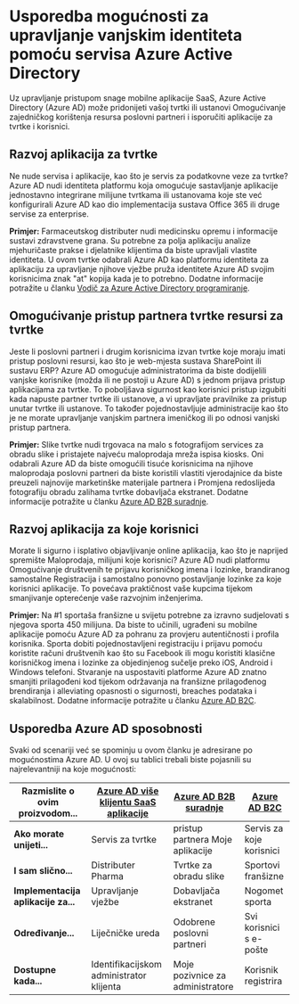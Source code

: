 <properties
   pageTitle="Usporedba mogućnosti za upravljanje vanjskim identiteta pomoću servisa Azure Active Directory | Microsoft Azure"
   description="Uspoređuje Azure Active Directory B2B suradnje, B2C i više klijentske aplikacije za provjeru autentičnosti i ovlaštenja za podršku za vanjske identiteta"
   services="active-directory"
   documentationCenter="" 
   authors="arvindsuthar"
   manager="cliffdi"
   editor=""
   tags=""/>

<tags
   ms.service="active-directory"
   ms.devlang="NA"
   ms.topic="article"
   ms.tgt_pltfrm="NA"
   ms.workload="identity"
   ms.date="02/24/2016"
   ms.author="asuthar"/>

# <a name="comparing-capabilities-for-managing-external-identities-using-azure-active-directory"></a>Usporedba mogućnosti za upravljanje vanjskim identiteta pomoću servisa Azure Active Directory

Uz upravljanje pristupom snage mobilne aplikacije SaaS, Azure Active Directory (Azure AD) može pridonijeti vašoj tvrtki ili ustanovi Omogućivanje zajedničkog korištenja resursa poslovni partneri i isporučiti aplikacije za tvrtke i korisnici.

## <a name="developing-applications-for-businesses"></a>Razvoj aplikacija za tvrtke

Ne nude servisa i aplikacije, kao što je servis za podatkovne veze za tvrtke? Azure AD nudi identiteta platformu koja omogućuje sastavljanje aplikacije jednostavno integrirane milijune tvrtkama ili ustanovama koje ste već konfigurirali Azure AD kao dio implementacija sustava Office 365 ili druge servise za enterprise.

**Primjer:** Farmaceutskog distributer nudi medicinsku opremu i informacije sustavi zdravstvene grana. Su potrebne za polja aplikaciju analize mjehuričaste prakse i djelatnike klijentima da biste upravljali vlastite identiteta. U ovom tvrtke odabrali Azure AD kao platformu identiteta za aplikaciju za upravljanje njihove vježbe pruža identitete Azure AD svojim korisnicima znak "at" kopija kada je to potrebno. Dodatne informacije potražite u članku [Vodič za Azure Active Directory programiranje](active-directory-developers-guide.md).

## <a name="enabling-business-partner-access-to-your-corporate-resources"></a>Omogućivanje pristup partnera tvrtke resursi za tvrtke

Jeste li poslovni partneri i drugim korisnicima izvan tvrtke koje moraju imati pristup poslovni resursi, kao što je web-mjesta sustava SharePoint ili sustavu ERP? Azure AD omogućuje administratorima da biste dodijelili vanjske korisnike (možda ili ne postoji u Azure AD) s jednom prijava pristup aplikacijama za tvrtke. To poboljšava sigurnost kao korisnici pristup izgubiti kada napuste partner tvrtke ili ustanove, a vi upravljate pravilnike za pristup unutar tvrtke ili ustanove. To također pojednostavljuje administracije kao što je ne morate upravljanje vanjskim partnera imeničkog ili po odnosi vanjski pristup partnera.

**Primjer:** Slike tvrtke nudi trgovaca na malo s fotografijom services za obradu slike i pristajete najveću maloprodaja mreža ispisa kiosks. Oni odabrali Azure AD da biste omogućili tisuće korisnicima na njihove maloprodaja poslovni partneri da biste koristili vlastiti vjerodajnice da biste preuzeli najnovije marketinške materijale partnera i Promjena redoslijeda fotografiju obradu zalihama tvrtke dobavljača ekstranet. Dodatne informacije potražite u članku [Azure AD B2B suradnje](active-directory-b2b-what-is-azure-ad-b2b.md).

## <a name="developing-applications-for-consumers"></a>Razvoj aplikacija za koje korisnici

Morate li sigurno i isplativo objavljivanje online aplikacija, kao što je naprijed spremište Maloprodaja, milijuni koje korisnici? Azure AD nudi platformu Omogućivanje društvenih te prijavu korisničkog imena i lozinke, brandiranog samostalne Registracija i samostalno ponovno postavljanje lozinke za koje korisnici aplikacije. To povećava praktičnost vaše kupcima tijekom smanjivanje opterećenje vaše razvojnim inženjerima.

**Primjer:** Na \#1 sportaša franšizne u svijetu potrebne za izravno sudjelovati s njegova sporta 450 milijuna. Da biste to učinili, ugrađeni su mobilne aplikacije pomoću Azure AD za pohranu za provjeru autentičnosti i profila korisnika. Sporta dobiti pojednostavljeni registraciju i prijavu pomoću koristite računi društvenih kao što su Facebook ili mogu koristiti klasične korisničkog imena i lozinke za objedinjenog sučelje preko iOS, Android i Windows telefoni. Stvaranje na uspostaviti platforme Azure AD znatno smanjiti prilagođeni kod tijekom održavanja na franšizne prilagođenog brendiranja i alleviating opasnosti o sigurnosti, breaches podataka i skalabilnost. Dodatne informacije potražite u članku [Azure AD B2C](https://azure.microsoft.com/documentation/services/active-directory-b2c/).

## <a name="comparison-of-azure-ad-capabilities"></a>Usporedba Azure AD sposobnosti

Svaki od scenariji već se spominju u ovom članku je adresirane po mogućnostima Azure AD. U ovoj su tablici trebali biste pojasnili su najrelevantniji na koje mogućnosti:

| **Razmislite o ovim proizvodom...**       | [Azure AD više klijentu SaaS aplikacije](active-directory-developers-guide.md)    | [Azure AD B2B suradnje](active-directory-b2b-what-is-azure-ad-b2b.md)        | [Azure AD B2C](https://azure.microsoft.com/documentation/services/active-directory-b2c/)                |
|-----------------------|-------------------------|----------------------------|------------------------|
| **Ako morate unijeti...** | Servis za tvrtke | pristup partnera Moje aplikacije  | Servis za koje korisnici |
| **I sam slično...**  | Distributer Pharma      | Tvrtke za obradu slike            | Sportovi franšizne       |
| **Implementacija aplikacije za...**  | Upravljanje vježbe     | Dobavljača ekstranet          | Nogomet sporta            |
| **Određivanje...**        | Liječničke ureda        | Odobrene poslovni partneri | Svi korisnici s e-pošte      |
| **Dostupne kada...**      | Identifikacijskom administrator klijenta | Moje pozivnice za administratore           | Korisnik registrira      |
